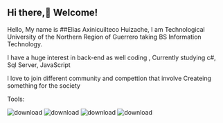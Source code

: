 ## Hi there,👋 Welcome!

Hello, My name is ##Elias Axinicuilteco Huizache, I am Technological University of the Northern Region of Guerrero taking BS Information Technology.

I have a huge interest in back-end as well coding , Currently studying c#, Sql Server, JavaScript

l love to join different community and compettion that involve Createing something for the society

Tools:

![download](https://github.com/user-attachments/assets/9b781e18-d9ed-4c5a-8bbc-04ef48a06048)
![download](https://github.com/user-attachments/assets/cb8f3f33-dbd1-45ea-b037-4dd7bbe80efa)
![download](https://github.com/user-attachments/assets/9de98034-0ea7-4bb3-bd1d-c043e394ab26)
![download](https://github.com/user-attachments/assets/ba10b4bd-41bc-4788-8851-51155dc88dd9)


<!--![download](https://github.com/user-attachments/assets/23821af4-ce25-4d31-822d-8011ffff27c5)

**elias-axi/elias-axi** is a ✨ _special_ ✨ repository because its `README.md` (this file) appears on your GitHub profile.

Here are some ideas to get you started:

- 🔭 I’m currently working on ...
- 🌱 I’m currently learning ...
- 👯 I’m looking to collaborate on ...
- 🤔 I’m looking for help with ...
- 💬 Ask me about ...
- 📫 How to reach me: ...
- 😄 Pronouns: ...
- ⚡ Fun fact: ...
-->
